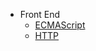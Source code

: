 <!--
 * @Author:JDR
 * @Date: 2020-08-03 11:12:29
 * @LastEditTime: 2020-10-13 15:55:20
 * @LastEditors: Please set LastEditors
 * @Description: 导航栏
 * @FilePath: \JDR_Blog\docs\_navbar.md
--> 

* Front End
  * [ECMAScript](Front_End/ECMAScript/)
  * [HTTP](Front_End/HTTP/)


<!-- 
  * [Typescript](Front_End/Typescript/)
  * [HTTP](Front_End/HTTP/)
  * [Vue](Front_End/Vue/)
  * [React](Front_End/React/)
  * [Node](Front_End/Node/)
  * [Git](Front_End/Git/)
  * [小程序](Front_End/Applets/)
  * [可视化](Front_End/Visualization/)
  * [项目](Front_End/Project/) 
  -->

<!-- 
* 读书笔记
  * [技术](Reading_note/)
  * [传记](Reading_note/)
  * [小说](Reading_note/)
  * [其他](Reading_note/)
  -->
<!-- * 程序人生
  * [关于我](Procedural_life/About_Me.md) -->
